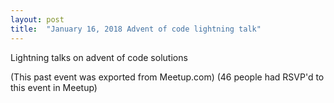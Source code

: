 ```yaml
---
layout: post
title:  "January 16, 2018 Advent of code lightning talk"
---
```


Lightning talks on advent of code solutions

(This past event was exported from Meetup.com)
(46 people had RSVP'd to this event in Meetup)